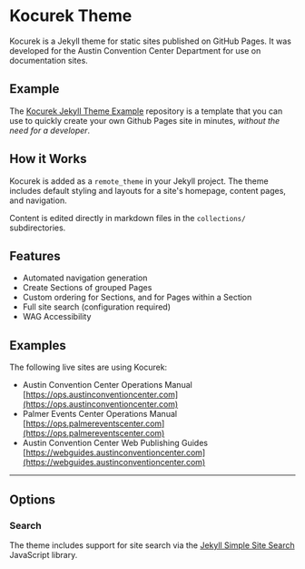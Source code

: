 # Kocurek Theme

Kocurek is a Jekyll theme for static sites published on GitHub Pages. It was developed for the Austin Convention Center Department for use on documentation sites.

## Example

The [Kocurek Jekyll Theme Example](https://github.com/mattlangan/jekyll-theme-kocurek-example) repository is a template that you can use to quickly create your own Github Pages site in minutes, _without the need for a developer_.

## How it Works

Kocurek is added as a `remote_theme` in your Jekyll project. The theme includes default styling and layouts for a site's homepage, content pages, and navigation.

Content is edited directly in markdown files in the `collections/` subdirectories.

## Features

- Automated navigation generation
- Create Sections of grouped Pages
- Custom ordering for Sections, and for Pages within a Section
- Full site search (configuration required)
- WAG Accessibility

## Examples

The following live sites are using Kocurek:

- Austin Convention Center Operations Manual
  [https://ops.austinconventioncenter.com](https://ops.austinconventioncenter.com)
- Palmer Events Center Operations Manual
  [https://ops.palmereventscenter.com](https://ops.palmereventscenter.com)
- Austin Convention Center Web Publishing Guides
  [https://webguides.austinconventioncenter.com](https://webguides.austinconventioncenter.com)

---

## Options

### Search

The theme includes support for site search via the [Jekyll Simple Site Search](https://github.com/christian-fei/Simple-Jekyll-Search) JavaScript library.